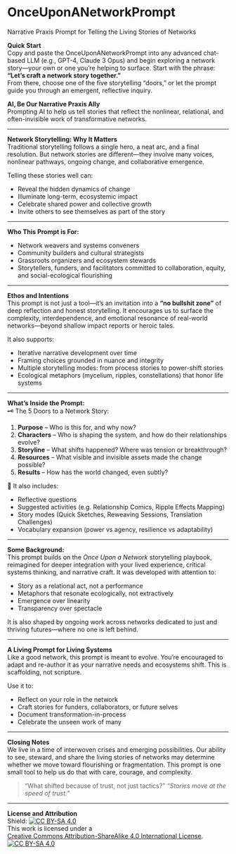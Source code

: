 # OnceUponANetworkPrompt  
Narrative Praxis Prompt for Telling the Living Stories of Networks

**Quick Start**  
Copy and paste the OnceUponANetworkPrompt into any advanced chat-based LLM (e.g., GPT-4, Claude 3 Opus) and begin exploring a network story—your own or one you’re helping to surface. Start with the phrase:  
**“Let’s craft a network story together.”**  
From there, choose one of the five storytelling “doors,” or let the prompt guide you through an emergent, reflective inquiry.

**AI, Be Our Narrative Praxis Ally**  
Prompting AI to help us tell stories that reflect the nonlinear, relational, and often-invisible work of transformative networks.

---

**Network Storytelling: Why It Matters**  
Traditional storytelling follows a single hero, a neat arc, and a final resolution. But network stories are different—they involve many voices, nonlinear pathways, ongoing change, and collaborative emergence.

Telling these stories well can:
- Reveal the hidden dynamics of change
- Illuminate long-term, ecosystemic impact
- Celebrate shared power and collective growth
- Invite others to see themselves as part of the story

---

**Who This Prompt is For:**  
- Network weavers and systems conveners  
- Community builders and cultural strategists  
- Grassroots organizers and ecosystem stewards  
- Storytellers, funders, and facilitators committed to collaboration, equity, and social-ecological flourishing

---

**Ethos and Intentions**  
This prompt is not just a tool—it’s an invitation into a **“no bullshit zone”** of deep reflection and honest storytelling. It encourages us to surface the complexity, interdependence, and emotional resonance of real-world networks—beyond shallow impact reports or heroic tales.

It also supports:
- Iterative narrative development over time  
- Framing choices grounded in nuance and integrity  
- Multiple storytelling modes: from process stories to power-shift stories  
- Ecological metaphors (mycelium, ripples, constellations) that honor life systems

---

**What’s Inside the Prompt:**  
🗝️ The 5 Doors to a Network Story:
1. **Purpose** – Who is this for, and why now?  
2. **Characters** – Who is shaping the system, and how do their relationships evolve?  
3. **Storyline** – What shifts happened? Where was tension or breakthrough?  
4. **Resources** – What visible and invisible assets made the change possible?  
5. **Results** – How has the world changed, even subtly?

🌱 It also includes:
- Reflective questions  
- Suggested activities (e.g. Relationship Comics, Ripple Effects Mapping)  
- Story modes (Quick Sketches, Reweaving Sessions, Translation Challenges)  
- Vocabulary expansion (power vs agency, resilience vs adaptability)

---

**Some Background:**  
This prompt builds on the _Once Upon a Network_ storytelling playbook, reimagined for deeper integration with your lived experience, critical systems thinking, and narrative craft. It was developed with attention to:
- Story as a relational act, not a performance  
- Metaphors that resonate ecologically, not extractively  
- Emergence over linearity  
- Transparency over spectacle

It is also shaped by ongoing work across networks dedicated to just and thriving futures—where no one is left behind.

---

**A Living Prompt for Living Systems**  
Like a good network, this prompt is meant to evolve. You’re encouraged to adapt and re-author it as your narrative needs and ecosystems shift. This is scaffolding, not scripture.

Use it to:
- Reflect on your role in the network  
- Craft stories for funders, collaborators, or future selves  
- Document transformation-in-process  
- Celebrate the unseen work of many

---

**Closing Notes**  
We live in a time of interwoven crises and emerging possibilities. Our ability to see, steward, and share the living stories of networks may determine whether we move toward flourishing or fragmentation. This prompt is one small tool to help us do that with care, courage, and complexity.

> “What shifted because of trust, not just tactics?”
> _“Stories move at the speed of trust.”_  

---

**License and Attribution**  
Shield: [![CC BY-SA 4.0][cc-by-sa-shield]][cc-by-sa]  
This work is licensed under a  
[Creative Commons Attribution-ShareAlike 4.0 International License][cc-by-sa].  
[![CC BY-SA 4.0][cc-by-sa-image]][cc-by-sa]

[cc-by-sa]: http://creativecommons.org/licenses/by-sa/4.0/  
[cc-by-sa-image]: https://licensebuttons.net/l/by-sa/4.0/88x31.png  
[cc-by-sa-shield]: https://img.shields.io/badge/License-CC%20BY--SA%204.0-lightgrey.svg
